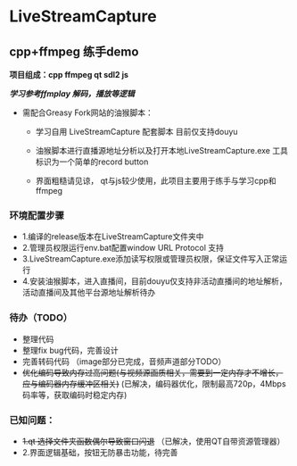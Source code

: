 # LiveStreamCapture
## cpp+ffmpeg 练手demo
**项目组成：cpp ffmpeg qt sdl2 js**
  
  
***学习参考ffmplay 解码，播放等逻辑***
* 需配合Greasy Fork网站的油猴脚本：  

  * 学习自用 LiveStreamCapture 配套脚本 目前仅支持douyu  

  * 油猴脚本进行直播源地址分析以及打开本地LiveStreamCapture.exe 工具 标识为一个简单的record button
  * 界面粗糙请见谅， qt与js较少使用，此项目主要用于练手与学习cpp和ffmpeg
  
### 环境配置步骤
  * 1.编译的release版本在LiveStreamCapture文件夹中
  * 2.管理员权限运行env.bat配置window URL Protocol 支持
  * 3.LiveStreamCapture.exe添加读写权限或管理员权限，保证文件写入正常运行
  * 4.安装油猴脚本，进入直播间，目前douyu仅支持非活动直播间的地址解析，活动直播间及其他平台源地址解析待办
  
### 待办（TODO）
  * 整理代码
  * 整理fix bug代码，完善设计
  * 完善转码代码 （image部分已完成，音频声道部分TODO）
  * ~~优化编码导致内存过高问题(与视频源画质相关，需要到一定内存才不增长，应与编码器内存缓冲区相关)~~ (已解决，编码器优化，限制最高720p，4Mbps码率等，获取编码时稳定内存)
  
### 已知问题：
  * ~~1.qt 选择文件夹函数偶尔导致窗口闪退~~ （已解决，使用QT自带资源管理器）
  * 2.界面逻辑基础，按钮无防暴击功能，待完善 